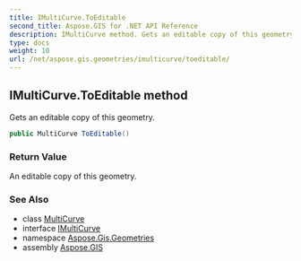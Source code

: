 ```yaml
---
title: IMultiCurve.ToEditable
second_title: Aspose.GIS for .NET API Reference
description: IMultiCurve method. Gets an editable copy of this geometry.
type: docs
weight: 10
url: /net/aspose.gis.geometries/imulticurve/toeditable/
---
```

## IMultiCurve.ToEditable method

Gets an editable copy of this geometry.

```csharp
public MultiCurve ToEditable()
```

### Return Value

An editable copy of this geometry.

### See Also

* class [MultiCurve](../../multicurve/)
* interface [IMultiCurve](../)
* namespace [Aspose.Gis.Geometries](../../imulticurve/)
* assembly [Aspose.GIS](../../../)


